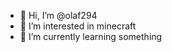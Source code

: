 - 👋 Hi, I’m @olaf294
- 👀 I’m interested in minecraft
- 🌱 I’m currently learning something

<!---
olaf294/olaf294 is a ✨ special ✨ repository because its `README.md` (this file) appears on your GitHub profile.
You can click the Preview link to take a look at your changes.
--->
